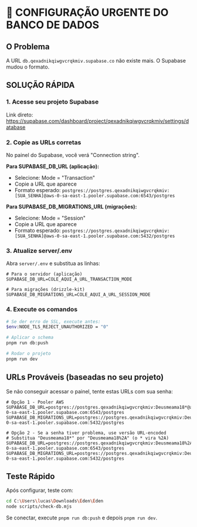 # 🚨 CONFIGURAÇÃO URGENTE DO BANCO DE DADOS

## O Problema
A URL `db.qexadnikqiwgvcrqkmiv.supabase.co` não existe mais. O Supabase mudou o formato.

## SOLUÇÃO RÁPIDA

### 1. Acesse seu projeto Supabase
Link direto: https://supabase.com/dashboard/project/qexadnikqiwgvcrqkmiv/settings/database

### 2. Copie as URLs corretas

No painel do Supabase, você verá "Connection string". 

**Para SUPABASE_DB_URL (aplicação):**
- Selecione: Mode = "Transaction" 
- Copie a URL que aparece
- Formato esperado: `postgres://postgres.qexadnikqiwgvcrqkmiv:[SUA_SENHA]@aws-0-sa-east-1.pooler.supabase.com:6543/postgres`

**Para SUPABASE_DB_MIGRATIONS_URL (migrações):**
- Selecione: Mode = "Session"
- Copie a URL que aparece  
- Formato esperado: `postgres://postgres.qexadnikqiwgvcrqkmiv:[SUA_SENHA]@aws-0-sa-east-1.pooler.supabase.com:5432/postgres`

### 3. Atualize server/.env

Abra `server/.env` e substitua as linhas:

```env
# Para o servidor (aplicação)
SUPABASE_DB_URL=COLE_AQUI_A_URL_TRANSACTION_MODE

# Para migrações (drizzle-kit)
SUPABASE_DB_MIGRATIONS_URL=COLE_AQUI_A_URL_SESSION_MODE
```

### 4. Execute os comandos

```bash
# Se der erro de SSL, execute antes:
$env:NODE_TLS_REJECT_UNAUTHORIZED = "0"

# Aplicar o schema
pnpm run db:push

# Rodar o projeto
pnpm run dev
```

## URLs Prováveis (baseadas no seu projeto)

Se não conseguir acessar o painel, tente estas URLs com sua senha:

```env
# Opção 1 - Pooler AWS
SUPABASE_DB_URL=postgres://postgres.qexadnikqiwgvcrqkmiv:Deusmeama18*@aws-0-sa-east-1.pooler.supabase.com:6543/postgres
SUPABASE_DB_MIGRATIONS_URL=postgres://postgres.qexadnikqiwgvcrqkmiv:Deusmeama18*@aws-0-sa-east-1.pooler.supabase.com:5432/postgres

# Opção 2 - Se a senha tiver problema, use versão URL-encoded
# Substitua "Deusmeama18*" por "Deusmeama18%2A" (o * vira %2A)
SUPABASE_DB_URL=postgres://postgres.qexadnikqiwgvcrqkmiv:Deusmeama18%2A@aws-0-sa-east-1.pooler.supabase.com:6543/postgres
SUPABASE_DB_MIGRATIONS_URL=postgres://postgres.qexadnikqiwgvcrqkmiv:Deusmeama18%2A@aws-0-sa-east-1.pooler.supabase.com:5432/postgres
```

## Teste Rápido

Após configurar, teste com:

```bash
cd C:\Users\lucas\Downloads\Éden\Éden
node scripts/check-db.mjs
```

Se conectar, execute `pnpm run db:push` e depois `pnpm run dev`.
